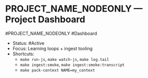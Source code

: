 # PROJECT_NAME_NODEONLY — Project Dashboard
#PROJECT_NAME_NODEONLY #Dashboard

- Status: #Active
- Focus: Learning loops + ingest tooling
- Shortcuts:
  - `make run-js`, `make watch-js`, `make log.tail`
  - `make ingest:smoke`, `make ingest:smoke:transcript`
  - `make pack-context NAME=my_context`
